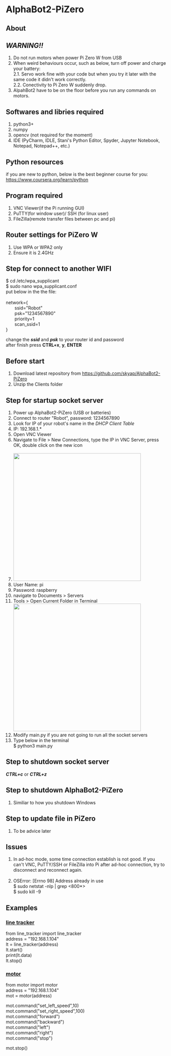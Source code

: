 # AlphaBot2-PiZero
## About

## **_WARNING!!_**
1. Do not run motors when power Pi Zero W from USB</br>
2. When weird behaviours occur, such as below, turn off power and charge your battery:</br>
	2.1. Servo work fine with your code but when you try it later with the same code it didn't work correctly.</br>
	2.2. Conectivity to Pi Zero W suddenly drop.</br>
3. AlpahBot2 have to be on the floor before you run any commands on motors.

## Softwares and libries required
1. python3+ 
2. numpy
3. opencv (not required for the moment)
4. IDE (PyCharm, IDLE, Stani's Python Editor, Spyder, Jupyter Notebook, Notepad, Notepad++, etc.)

## Python resources
if you are new to python, below is the best beginner course for you:</br>
https://www.coursera.org/learn/python

## Program required
1. VNC Viewer(if the Pi running GUI)
2. PuTTY(for window user)/ SSH (for linux user)
3. FileZilla(remote transfer files between pc and pi)

## Router settings for PiZero W
1. Use WPA or WPA2 only
2. Ensure it is 2.4GHz

## Step for connect to another WIFI
$ cd /etc/wpa_supplicant</br>
$ sudo nano wpa_supplicant.conf</br>
put below in the the file:</br></br>
network={</br>
&nbsp; &nbsp; &nbsp; &nbsp;ssid="Robot"</br>
&nbsp; &nbsp; &nbsp; &nbsp;psk="1234567890"</br>
&nbsp; &nbsp; &nbsp; &nbsp;priority=1</br>
&nbsp; &nbsp; &nbsp; &nbsp;scan_ssid=1</br>
}</br>

change the **_ssid_** and **_psk_** to your router id and password</br>
after finish press **CTRL+x**, **y**, **ENTER**
## Before start
1. Download latest repository from https://github.com/skyap/AlphaBot2-PiZero
2. Unzip the Clients folder

## Step for startup socket server
1. Power up AlphaBot2-PiZero (USB or batteries)
2. Connect to router "Robot", password: 1234567890
2. Look for IP of your robot's name in the _DHCP Client Table_
3. IP: 192.168.1.*
4. Open VNC Viewer
5. Navigate to File > New Connections, type the IP in VNC Server, press OK, double click on the new icon</br></br>
6. <img src="https://github.com/skyap/AlphaBot2-PiZero/blob/master/images/vnc1.JPG" width="400"></br>
7. User Name: pi</br>
8. Password: raspberry</br>
9. navigate to Documents > Servers</br> 
10. Tools > Open Current Folder in Terminal</br>
<img src="https://github.com/skyap/AlphaBot2-PiZero/blob/master/images/vnc2.JPG" width="400"></br>
11. Modify main.py if you are not going to run all the socket servers
12. Type below in the terminal</br>
	$ python3 main.py

## Step to shutdown socket server
**_CTRL+c_** or **_CTRL+z_**
## Step to shutdown AlphaBot2-PiZero
1. Similiar to how you shutdown Windows
## Step to update file in PiZero
1. To be advice later
## Issues
1. In ad-hoc mode, some time connection establish is not good. If you can't VNC, PuTTY/SSH or FileZilla into Pi after ad-hoc connection, try to disconnect and reconnect again.</br></br>
2. OSError: [Errno 98] Address already in use  
	$ sudo netstat -nlp | grep <800*></br>
	$ sudo kill -9 <process>

## Examples
### <u>line tracker</u>
from line_tracker import line_tracker</br>
address = "192.168.1.104"</br>
lt = line_tracker(address)</br>
lt.start()</br>
print(lt.data)</br>
lt.stop()</br>


### <u>motor</u>
from motor import motor</br>
address = "192.168.1.104"</br>
mot = motor(address)</br>

mot.command("set_left_speed",10)</br>
mot.command("set_right_speed",100)</br>
mot.command("forward")</br>
mot.command("backward")</br>
mot.command("left")</br>
mot.command("right")</br>
mot.command("stop")</br>

mot.stop()</br>






	
	